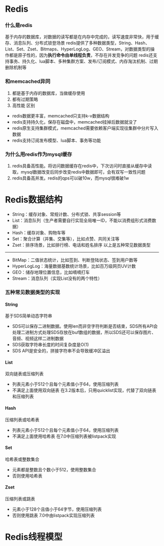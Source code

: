 # Redis
### 什么是redis
基于内存的数据库，对数据的读写都是在内存中完成的，读写速度非常快，用于缓存、消息队列、分布式锁登场景
redis提供了多种数据类型，String、Hash、List、Set、Zset、Bitmaps、HyperLogLog、GEO、Stream，对数据类型的操作都是原子性的，因为**执行命令由单线程负责**，不存在并发竞争的问题
redis还支持事务、持久化、lua脚本、多种集群方案、发布/订阅模式、内存淘汰机制、过期删除机制等
### 和memcached异同
1. 都是基于内存的数据库，当做缓存使用
2. 都有过期策略
3. 高性能
区别
- redis数据更丰富，memcached只支持k-v数据结构
- redis支持持久化，保存在磁盘中，memcached挂掉后数据就没了
- redis原生支持集群模式，memcached需要依赖客户端实现往集群中分片写入数据
- redis支持订阅发布模型、lua脚本、事务等功能
### 为什么用redis作为mysql缓存
1. redis具备高性能。将访问数据缓存在redis中，下次访问时直接从缓存中读取，mysql数据改变后同步改变redis中数据即可，会有双写一致性问题
2. redis具备高并发。redis的qps可以破10w，而mysql很难破1w
# Redis数据结构
- String：缓存对象、常规计数、分布式锁、共享session等
- List：消息队列（生产者需要自行实现全局唯一ID，不能以消费组形式消费数据）
- Hash：缓存对象、购物车等
- Set：聚合计算（并集、交集等），比如点赞、共同关注等
- Zset：排序场景，比如排行榜、电话和姓名排序
以上是五种常见数据类型
----------
- BitMap：二值状态统计，比如签到、判断登陆状态、签到用户数等
- HyperLogLog：海量数据基数统计场景，比如百万级网页UV计数
- GEO：储存地理位置信息，比如嘀嘀打车
- Stream：消息队列（实现List没有的两个特性）
### 五种常见数据类型的实现
#### String
基于SDS简单动态字符串
- SDS可以保存二进制数据。使用len而非空字符判断是否结束，SDS所有API会处理二进制方式处理SDS存放在buf数组的数据，所以SDS还可以保存图片、音频、视频这样二进制数据
- SDS获取字符串长度的时间复杂度是O(1)
- SDS API是安全的，拼接字符串不会导致缓冲区溢出
#### List
双向链表或压缩列表
- 列表元素小于512个且每个元素值小于64，使用压缩列表
- 不满足上面使用双向链表
在3.2版本后，只用quicklist实现，代替了双向链表和压缩列表
#### Hash
压缩列表或哈希表
- 列表元素小于512个且每个元素值小于64，使用压缩列表
- 不满足上面使用哈希表
在7.0中压缩列表被listpack实现
#### Set
哈希表或整数集合
- 元素都是整数且个数小于512，使用整数集合
- 否则使用哈希表
#### Zset
压缩列表或跳表
- 元素小于128个且值小于64字节，使用压缩列表
- 否则使用跳表
7.0中由listpack实现压缩列表
# Redis线程模型